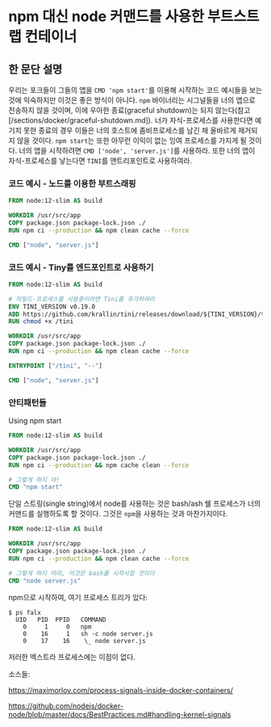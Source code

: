 # npm 대신 node 커맨드를 사용한 부트스트랩 컨테이너

## 한 문단 설명

우리는 포크들이 그들의 앱을 `CMD 'npm start'`를 이용해 시작하는 코드 예시들을 보는 것에 익숙하지만 이것은 좋은 방식이 아니다. `npm` 바이너리는 시그널들을 너의 앱으로 전송하지 않을 것이며, 이에 우아한 종료(graceful shutdown)는 되지 않는다(참고 [/sections/docker/graceful-shutdown.md]). 너가 자식-프로세스를 사용한다면 예기치 못한 종료의 경우 이들은 너의 호스트에 좀비프로세스를 남긴 채 올바르게 제거되지 않을 것이다. `npm start`는 또한 아무런 이익이 없는 잉여 프로세스를 가지게 될 것이다. 너의 앱을 시작하려면 `CMD ['node', 'server.js']`를 사용하라. 또한 너의 앱이 자식-프로세스를 낳는다면 `TINI`를 앤트리포인트로 사용하여라.

### 코드 예시 - 노드를 이용한 부트스래핑

```dockerfile
FROM node:12-slim AS build

WORKDIR /usr/src/app
COPY package.json package-lock.json ./
RUN npm ci --production && npm clean cache --force

CMD ["node", "server.js"]
```

### 코드 예시 - Tiny를 엔드포인트로 사용하기

```dockerfile
FROM node:12-slim AS build

# 차일드-프로세스를 사용중이라면 Tini를 추가하여라
ENV TINI_VERSION v0.19.0
ADD https://github.com/krallin/tini/releases/download/${TINI_VERSION}/tini /tini
RUN chmod +x /tini

WORKDIR /usr/src/app
COPY package.json package-lock.json ./
RUN npm ci --production && npm clean cache --force

ENTRYPOINT ["/tini", "--"]

CMD ["node", "server.js"]
```

### 안티패턴들

Using npm start

```dockerfile
FROM node:12-slim AS build

WORKDIR /usr/src/app
COPY package.json package-lock.json ./
RUN npm ci --production && npm cache clean --force

# 그렇게 하지 마!
CMD "npm start"
```

단일 스트링(single string)에서 node를 사용하는 것은 bash/ash 쉘 프로세스가 너의 커맨드를 실행하도록 할 것이다. 그것은 `npm`을 사용하는 것과 마찬가지이다.

```dockerfile
FROM node:12-slim AS build

WORKDIR /usr/src/app
COPY package.json package-lock.json ./
RUN npm ci --production && npm clean cache --force

# 그렇게 하지 마라, 이것은 bash를 시작시킬 것이다
CMD "node server.js"
```

npm으로 시작하여, 여기 프로세스 트리가 있다:

```console
$ ps falx
  UID   PID  PPID   COMMAND
    0     1     0   npm
    0    16     1   sh -c node server.js
    0    17    16    \_ node server.js
```

저러한 엑스트라 프로세스에는 이점이 없다.

소스들:

https://maximorlov.com/process-signals-inside-docker-containers/

https://github.com/nodejs/docker-node/blob/master/docs/BestPractices.md#handling-kernel-signals

